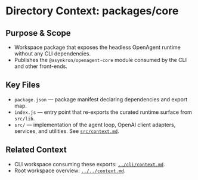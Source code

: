 # Directory Context: packages/core

## Purpose & Scope

- Workspace package that exposes the headless OpenAgent runtime without any CLI dependencies.
- Publishes the `@asynkron/openagent-core` module consumed by the CLI and other front-ends.

## Key Files

- `package.json` — package manifest declaring dependencies and export map.
- `index.js` — entry point that re-exports the curated runtime surface from `src/lib`.
- `src/` — implementation of the agent loop, OpenAI client adapters, services, and utilities. See [`src/context.md`](src/context.md).

## Related Context

- CLI workspace consuming these exports: [`../cli/context.md`](../cli/context.md).
- Root workspace overview: [`../../context.md`](../../context.md).
